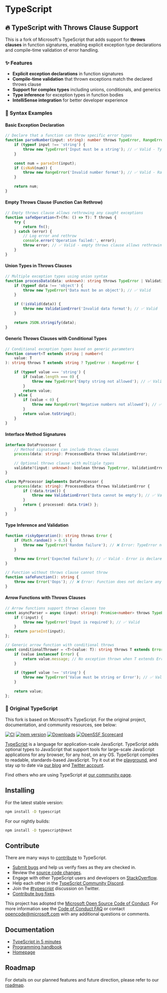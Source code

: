 # TypeScript

## 🔥 TypeScript with Throws Clause Support

This is a fork of Microsoft's TypeScript that adds support for **throws clauses** in function signatures, enabling explicit exception type declarations and compile-time validation of error handling.

### ✨ Features

- **Explicit exception declarations** in function signatures
- **Compile-time validation** that thrown exceptions match the declared throws clause
- **Support for complex types** including unions, conditionals, and generics
- **Type inference** for exception types in function bodies
- **IntelliSense integration** for better developer experience

### 📝 Syntax Examples

#### Basic Exception Declaration
```typescript
// Declare that a function can throw specific error types
function parseNumber(input: string): number throws TypeError, RangeError {
    if (typeof input !== 'string') {
        throw new TypeError('Input must be a string'); // ✅ Valid - TypeError is declared
    }
    
    const num = parseInt(input);
    if (isNaN(num)) {
        throw new RangeError('Invalid number format'); // ✅ Valid - RangeError is declared  
    }
    
    return num;
}
```

#### Empty Throws Clause (Function Can Rethrow)
```typescript
// Empty throws clause allows rethrowing any caught exceptions
function safeOperation<T>(fn: () => T): T throws {
    try {
        return fn();
    } catch (error) {
        // Log error and rethrow
        console.error('Operation failed:', error);
        throw error; // ✅ Valid - empty throws clause allows rethrowing
    }
}
```

#### Union Types in Throws Clauses
```typescript
// Multiple exception types using union syntax
function processData(data: unknown): string throws TypeError | ValidationError {
    if (typeof data !== 'object') {
        throw new TypeError('Data must be an object'); // ✅ Valid
    }
    
    if (!isValid(data)) {
        throw new ValidationError('Invalid data format'); // ✅ Valid
    }
    
    return JSON.stringify(data);
}
```

#### Generic Throws Clauses with Conditional Types
```typescript
// Conditional exception types based on generic parameters
function convert<T extends string | number>(
    value: T
): string throws T extends string ? TypeError : RangeError {
    
    if (typeof value === 'string') {
        if (value.length === 0) {
            throw new TypeError('Empty string not allowed'); // ✅ Valid when T extends string
        }
        return value;
    } else {
        if (value < 0) {
            throw new RangeError('Negative numbers not allowed'); // ✅ Valid when T extends number  
        }
        return value.toString();
    }
}
```

#### Interface Method Signatures
```typescript
interface DataProcessor {
    // Method signatures can include throws clauses
    process(data: string): ProcessedData throws ValidationError;
    
    // Optional throws clause with multiple types
    validate?(input: unknown): boolean throws TypeError, ValidationError;
}

class MyProcessor implements DataProcessor {
    process(data: string): ProcessedData throws ValidationError {
        if (!data.trim()) {
            throw new ValidationError('Data cannot be empty'); // ✅ Valid
        }
        return { processed: data.trim() };
    }
}
```

#### Type Inference and Validation
```typescript
function riskyOperation(): string throws Error {
    if (Math.random() > 0.5) {
        throw new TypeError('Random failure'); // ❌ Error: TypeError not declared in throws clause
    }
    
    throw new Error('Expected failure'); // ✅ Valid - Error is declared
}

// Function without throws clause cannot throw
function safeFunction(): string {
    throw new Error('Oops'); // ❌ Error: Function does not declare any exceptions in throws clause
}
```

#### Arrow Functions with Throws Clauses
```typescript
// Arrow functions support throws clauses too
const asyncParser = async (input: string): Promise<number> throws TypeError => {
    if (!input) {
        throw new TypeError('Input is required'); // ✅ Valid
    }
    return parseInt(input);
};

// Generic arrow function with conditional throws
const conditionalThrower = <T>(value: T): string throws T extends Error ? never : TypeError => {
    if (value instanceof Error) {
        return value.message; // No exception thrown when T extends Error
    }
    
    if (typeof value !== 'string') {
        throw new TypeError('Value must be string or Error'); // ✅ Valid when T doesn't extend Error
    }
    
    return value;
};
```

### 🔗 Original TypeScript

This fork is based on Microsoft's TypeScript. For the original project, documentation, and community resources, see below:

[![CI](https://github.com/microsoft/TypeScript/actions/workflows/ci.yml/badge.svg)](https://github.com/microsoft/TypeScript/actions/workflows/ci.yml)
[![npm version](https://badge.fury.io/js/typescript.svg)](https://www.npmjs.com/package/typescript)
[![Downloads](https://img.shields.io/npm/dm/typescript.svg)](https://www.npmjs.com/package/typescript)
[![OpenSSF Scorecard](https://api.securityscorecards.dev/projects/github.com/microsoft/TypeScript/badge)](https://securityscorecards.dev/viewer/?uri=github.com/microsoft/TypeScript)


[TypeScript](https://www.typescriptlang.org/) is a language for application-scale JavaScript. TypeScript adds optional types to JavaScript that support tools for large-scale JavaScript applications for any browser, for any host, on any OS. TypeScript compiles to readable, standards-based JavaScript. Try it out at the [playground](https://www.typescriptlang.org/play/), and stay up to date via [our blog](https://blogs.msdn.microsoft.com/typescript) and [Twitter account](https://twitter.com/typescript).

Find others who are using TypeScript at [our community page](https://www.typescriptlang.org/community/).

## Installing

For the latest stable version:

```bash
npm install -D typescript
```

For our nightly builds:

```bash
npm install -D typescript@next
```

## Contribute

There are many ways to [contribute](https://github.com/microsoft/TypeScript/blob/main/CONTRIBUTING.md) to TypeScript.
* [Submit bugs](https://github.com/microsoft/TypeScript/issues) and help us verify fixes as they are checked in.
* Review the [source code changes](https://github.com/microsoft/TypeScript/pulls).
* Engage with other TypeScript users and developers on [StackOverflow](https://stackoverflow.com/questions/tagged/typescript).
* Help each other in the [TypeScript Community Discord](https://discord.gg/typescript).
* Join the [#typescript](https://twitter.com/search?q=%23TypeScript) discussion on Twitter.
* [Contribute bug fixes](https://github.com/microsoft/TypeScript/blob/main/CONTRIBUTING.md).

This project has adopted the [Microsoft Open Source Code of Conduct](https://opensource.microsoft.com/codeofconduct/). For more information see
the [Code of Conduct FAQ](https://opensource.microsoft.com/codeofconduct/faq/) or contact [opencode@microsoft.com](mailto:opencode@microsoft.com)
with any additional questions or comments.

## Documentation

*  [TypeScript in 5 minutes](https://www.typescriptlang.org/docs/handbook/typescript-in-5-minutes.html)
*  [Programming handbook](https://www.typescriptlang.org/docs/handbook/intro.html)
*  [Homepage](https://www.typescriptlang.org/)

## Roadmap

For details on our planned features and future direction, please refer to our [roadmap](https://github.com/microsoft/TypeScript/wiki/Roadmap).
